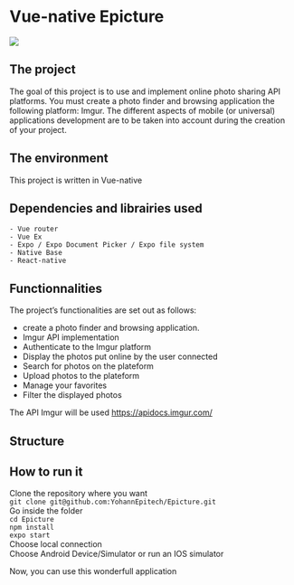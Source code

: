 # Vue-native Epicture

![](exemple.gif)

## The project
The goal of this project is to use and implement online photo sharing API platforms.
You must create a photo finder and browsing application the following platform: Imgur.
The different aspects of mobile (or universal) applications development are to be taken into account during
the creation of your project.



## The environment
This project is written in Vue-native

## Dependencies and librairies used
	- Vue router
	- Vue Ex
	- Expo / Expo Document Picker / Expo file system
	- Native Base
	- React-native


## Functionnalities
The project’s functionalities are set out as follows:
- create a photo finder and browsing application.
- Imgur API implementation
- Authenticate to the Imgur platform
- Display the photos put online by the user connected
- Search for photos on the plateform
- Upload photos to the plateform
- Manage your favorites
- Filter the displayed photos

The API Imgur will be used https://apidocs.imgur.com/

## Structure

## How to run it

Clone the repository where you want  
`git clone git@github.com:YohannEpitech/Epicture.git`   
Go inside the folder  
`cd Epicture`   
`npm install`  
`expo start`  
Choose local connection  
Choose Android Device/Simulator or run an IOS simulator  

Now, you can use this wonderfull application

